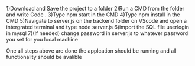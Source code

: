 1)Download and Save the project to a folder
2)Run a CMD from the folder and write Code .
3)Type npm start in the CMD
4)Type npm install in the CMD
5)Navigate to server.js on the backend folder on VScode and open a intergrated terminal and type node server.js
6)import the SQL file userlogin in mysql
7)(If needed) change password in server.js to whatever password you set for you local machine

One all steps above are done the applcation should be running and all functionality should be avalible
